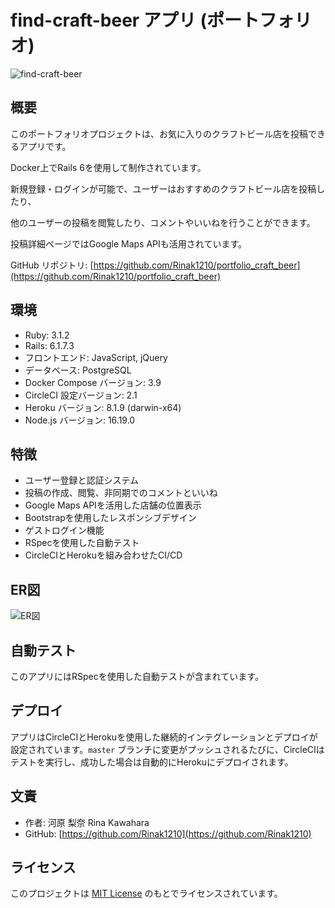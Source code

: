 # find-craft-beer アプリ (ポートフォリオ)

![find-craft-beer](https://github.com/Rinak1210/portfolio_craft_beer/assets/123565603/5764b189-afc8-43c6-8e4f-65de9e9c5066)

## 概要

このポートフォリオプロジェクトは、お気に入りのクラフトビール店を投稿できるアプリです。

Docker上でRails 6を使用して制作されています。

新規登録・ログインが可能で、ユーザーはおすすめのクラフトビール店を投稿したり、

他のユーザーの投稿を閲覧したり、コメントやいいねを行うことができます。

投稿詳細ページではGoogle Maps APIも活用されています。

GitHub リポジトリ: [https://github.com/Rinak1210/portfolio_craft_beer](https://github.com/Rinak1210/portfolio_craft_beer)

## 環境

- Ruby: 3.1.2
- Rails: 6.1.7.3
- フロントエンド: JavaScript, jQuery
- データベース: PostgreSQL
- Docker Compose バージョン: 3.9
- CircleCI 設定バージョン: 2.1
- Heroku バージョン: 8.1.9 (darwin-x64)
- Node.js バージョン: 16.19.0

## 特徴

- ユーザー登録と認証システム
- 投稿の作成、閲覧、非同期でのコメントといいね
- Google Maps APIを活用した店舗の位置表示
- Bootstrapを使用したレスポンシブデザイン
- ゲストログイン機能
- RSpecを使用した自動テスト
- CircleCIとHerokuを組み合わせたCI/CD

## ER図

![ER図](https://github.com/Rinak1210/portfolio_craft_beer/assets/123565603/6da5e727-ef37-4b42-9409-30dea4432521)

## 自動テスト

このアプリにはRSpecを使用した自動テストが含まれています。

## デプロイ

アプリはCircleCIとHerokuを使用した継続的インテグレーションとデプロイが設定されています。`master` ブランチに変更がプッシュされるたびに、CircleCIはテストを実行し、成功した場合は自動的にHerokuにデプロイされます。

## 文責

- 作者: 河原 梨奈 Rina Kawahara
- GitHub: [https://github.com/Rinak1210](https://github.com/Rinak1210)

## ライセンス

このプロジェクトは [MIT License](LICENSE) のもとでライセンスされています。

